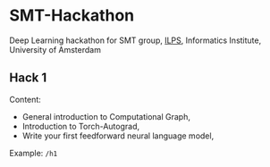 # SMT-Hackathon

Deep Learning hackathon for SMT group, [ILPS](http://ilps.science.uva.nl/), Informatics Institute, University of Amsterdam


## Hack 1
Content:
- General introduction to Computational Graph,
- Introduction to Torch-Autograd,
- Write your first feedforward neural language model,

Example: `/h1`
